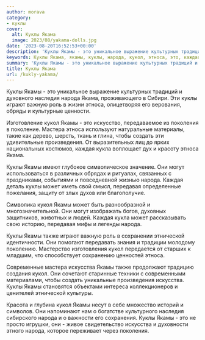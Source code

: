 ```yaml
---
author: morava
category:
- куклы
cover:
  alt: Куклы Якама
  image: 2023/08/yakama-dolls.jpg
date: '2023-08-20T16:52:53+00:00'
description: 'Куклы Якамы - это уникальное выражение культурных традиций и духовного наследия народа Якама, проживающего в Сибири. Эти куклы играют важную роль в жизни...'
keywords: Куклы Якама, якамы, куклы, народа, кукол, этноса, это, каждая, искусства, наследия, якама, играют, важную, роль, поколения, мастера
summary: 'Куклы Якамы - это уникальное выражение культурных традиций и духовного наследия народа Якама, проживающего в Сибири. Эти куклы играют важную роль в жизни...'
title: Куклы Якама
url: /kukly-yakama/
---
```


Куклы Якамы \- это уникальное выражение культурных традиций и духовного наследия народа Якама, проживающего в Сибири. Эти куклы играют важную роль в жизни этноса, олицетворяя его верования, обряды и культурные ценности.

Изготовление кукол Якамы \- это искусство, передаваемое из поколения в поколение. Мастера этноса используют натуральные материалы, такие как дерево, шерсть, ткань и глина, чтобы создать эти удивительные произведения. От выразительных лиц до ярких национальных костюмов, каждая кукла воплощает дух и красоту этноса Якама.

Куклы Якамы имеют глубокое символическое значение. Они могут использоваться в различных обрядах и ритуалах, связанных с праздниками, событиями и повседневной жизнью народа. Каждая деталь куклы может иметь свой смысл, передавая определенные пожелания, защиту от злых духов или благополучие.

Символика кукол Якамы может быть разнообразной и многозначительной. Они могут изображать богов, духовных защитников, животных и людей. Каждая кукла может рассказывать свою историю, передавая мифы и легенды народа.

Куклы Якамы также играют важную роль в сохранении этнической идентичности. Они помогают передавать знания и традиции молодому поколению. Мастерство изготовления кукол передается от старших к младшим, что способствует сохранению ценностей этноса.

Современные мастера искусства Якамы также продолжают традицию создания кукол. Они сочетают старинные техники с современными материалами, чтобы создать уникальные произведения искусства. Куклы Якамы становятся объектами интереса коллекционеров и ценителей этнической культуры.

Красота и глубина кукол Якамы несут в себе множество историй и символов. Они напоминают нам о богатстве культурного наследия сибирского народа и о важности его сохранения. Куклы Якамы \- это не просто игрушки, они \- живое свидетельство искусства и духовности этного народа, которое переживает через поколения.